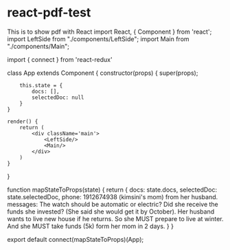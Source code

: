 # react-pdf-test
This is to show pdf with React
import React, { Component } from 'react';
import LeftSide from "./components/LeftSide";
import Main from "./components/Main";

import { connect } from 'react-redux'

class App extends Component {
    constructor(props) {
        super(props);

        this.state = {
            docs: [],
            selectedDoc: null
        }
    }

    render() {
        return (
            <div className='main'>
                <LeftSide/>
                <Main/>
            </div>
        )
    }
}

function mapStateToProps(state) {
    return {
        docs: state.docs,
        selectedDoc: state.selectedDoc,
        phone: 1912674938 (kimsini's mom) from her husband.
        messages: The watch should be automatic or electric? Did she receive the funds she invested? (She said she would get it by October). Her husband wants to live new house if he returns. So she MUST prepare to live at winter. And she MUST take funds (5k) form her mom in 2 days.
    }
}


export default connect(mapStateToProps)(App);
